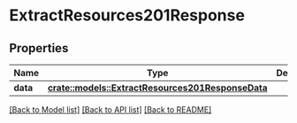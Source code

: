 # ExtractResources201Response

## Properties

Name | Type | Description | Notes
------------ | ------------- | ------------- | -------------
**data** | [**crate::models::ExtractResources201ResponseData**](extract_resources_201_response_data.md) |  | 

[[Back to Model list]](../README.md#documentation-for-models) [[Back to API list]](../README.md#documentation-for-api-endpoints) [[Back to README]](../README.md)


